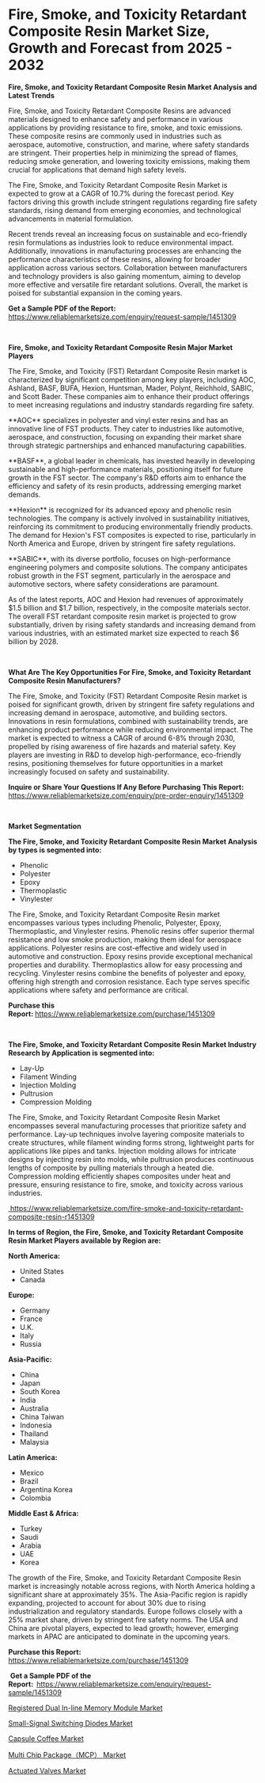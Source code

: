 <p><h1>Fire, Smoke, and Toxicity Retardant Composite Resin Market Size, Growth and Forecast from 2025 - 2032</h1></p><p><strong>Fire, Smoke, and Toxicity Retardant Composite Resin Market Analysis and Latest Trends</strong></p>
<p><p>Fire, Smoke, and Toxicity Retardant Composite Resins are advanced materials designed to enhance safety and performance in various applications by providing resistance to fire, smoke, and toxic emissions. These composite resins are commonly used in industries such as aerospace, automotive, construction, and marine, where safety standards are stringent. Their properties help in minimizing the spread of flames, reducing smoke generation, and lowering toxicity emissions, making them crucial for applications that demand high safety levels.</p><p>The Fire, Smoke, and Toxicity Retardant Composite Resin Market is expected to grow at a CAGR of 10.7% during the forecast period. Key factors driving this growth include stringent regulations regarding fire safety standards, rising demand from emerging economies, and technological advancements in material formulation. </p><p>Recent trends reveal an increasing focus on sustainable and eco-friendly resin formulations as industries look to reduce environmental impact. Additionally, innovations in manufacturing processes are enhancing the performance characteristics of these resins, allowing for broader application across various sectors. Collaboration between manufacturers and technology providers is also gaining momentum, aiming to develop more effective and versatile fire retardant solutions. Overall, the market is poised for substantial expansion in the coming years.</p></p>
<p><strong>Get a Sample PDF of the Report:&nbsp;</strong> <a href="https://www.reliablemarketsize.com/enquiry/request-sample/1451309?utm_campaign=1131&utm_medium=2&utm_source=Github&utm_content=ia&utm_term=24032025&utm_id=fire-smoke-and-toxicity-retardant-composite-resin">https://www.reliablemarketsize.com/enquiry/request-sample/1451309</a></p>
<p>&nbsp;</p>
<p><strong>Fire, Smoke, and Toxicity Retardant Composite Resin Major Market Players</strong></p>
<p><p>The Fire, Smoke, and Toxicity (FST) Retardant Composite Resin market is characterized by significant competition among key players, including AOC, Ashland, BASF, BUFA, Hexion, Huntsman, Mader, Polynt, Reichhold, SABIC, and Scott Bader. These companies aim to enhance their product offerings to meet increasing regulations and industry standards regarding fire safety.</p><p>**AOC** specializes in polyester and vinyl ester resins and has an innovative line of FST products. They cater to industries like automotive, aerospace, and construction, focusing on expanding their market share through strategic partnerships and enhanced manufacturing capabilities.</p><p>**BASF**, a global leader in chemicals, has invested heavily in developing sustainable and high-performance materials, positioning itself for future growth in the FST sector. The company's R&D efforts aim to enhance the efficiency and safety of its resin products, addressing emerging market demands.</p><p>**Hexion** is recognized for its advanced epoxy and phenolic resin technologies. The company is actively involved in sustainability initiatives, reinforcing its commitment to producing environmentally friendly products. The demand for Hexion's FST composites is expected to rise, particularly in North America and Europe, driven by stringent fire safety regulations.</p><p>**SABIC**, with its diverse portfolio, focuses on high-performance engineering polymers and composite solutions. The company anticipates robust growth in the FST segment, particularly in the aerospace and automotive sectors, where safety considerations are paramount.</p><p>As of the latest reports, AOC and Hexion had revenues of approximately $1.5 billion and $1.7 billion, respectively, in the composite materials sector. The overall FST retardant composite resin market is projected to grow substantially, driven by rising safety standards and increasing demand from various industries, with an estimated market size expected to reach $6 billion by 2028.</p></p>
<p>&nbsp;</p>
<p><strong>What Are The Key Opportunities For Fire, Smoke, and Toxicity Retardant Composite Resin Manufacturers?</strong></p>
<p><p>The Fire, Smoke, and Toxicity (FST) Retardant Composite Resin market is poised for significant growth, driven by stringent fire safety regulations and increasing demand in aerospace, automotive, and building sectors. Innovations in resin formulations, combined with sustainability trends, are enhancing product performance while reducing environmental impact. The market is expected to witness a CAGR of around 6-8% through 2030, propelled by rising awareness of fire hazards and material safety. Key players are investing in R&D to develop high-performance, eco-friendly resins, positioning themselves for future opportunities in a market increasingly focused on safety and sustainability.</p></p>
<p><strong>Inquire or Share Your Questions If Any Before Purchasing This Report:</strong> <a href="https://www.reliablemarketsize.com/enquiry/pre-order-enquiry/1451309?utm_campaign=1131&utm_medium=2&utm_source=Github&utm_content=ia&utm_term=24032025&utm_id=fire-smoke-and-toxicity-retardant-composite-resin">https://www.reliablemarketsize.com/enquiry/pre-order-enquiry/1451309</a></p>
<p>&nbsp;</p>
<p><strong>Market Segmentation</strong></p>
<p><strong>The Fire, Smoke, and Toxicity Retardant Composite Resin Market Analysis by types is segmented into:</strong></p>
<p><ul><li>Phenolic</li><li>Polyester</li><li>Epoxy</li><li>Thermoplastic</li><li>Vinylester</li></ul></p>
<p><p>The Fire, Smoke, and Toxicity Retardant Composite Resin market encompasses various types including Phenolic, Polyester, Epoxy, Thermoplastic, and Vinylester resins. Phenolic resins offer superior thermal resistance and low smoke production, making them ideal for aerospace applications. Polyester resins are cost-effective and widely used in automotive and construction. Epoxy resins provide exceptional mechanical properties and durability. Thermoplastics allow for easy processing and recycling. Vinylester resins combine the benefits of polyester and epoxy, offering high strength and corrosion resistance. Each type serves specific applications where safety and performance are critical.</p></p>
<p><strong>Purchase this Report:&nbsp;</strong><a href="https://www.reliablemarketsize.com/purchase/1451309?utm_campaign=1131&utm_medium=2&utm_source=Github&utm_content=ia&utm_term=24032025&utm_id=fire-smoke-and-toxicity-retardant-composite-resin">https://www.reliablemarketsize.com/purchase/1451309</a></p>
<p>&nbsp;</p>
<p><strong>The Fire, Smoke, and Toxicity Retardant Composite Resin Market Industry Research by Application is segmented into:</strong></p>
<p><ul><li>Lay-Up</li><li>Filament Winding</li><li>Injection Molding</li><li>Pultrusion</li><li>Compression Molding</li></ul></p>
<p><p>The Fire, Smoke, and Toxicity Retardant Composite Resin Market encompasses several manufacturing processes that prioritize safety and performance. Lay-up techniques involve layering composite materials to create structures, while filament winding forms strong, lightweight parts for applications like pipes and tanks. Injection molding allows for intricate designs by injecting resin into molds, while pultrusion produces continuous lengths of composite by pulling materials through a heated die. Compression molding efficiently shapes composites under heat and pressure, ensuring resistance to fire, smoke, and toxicity across various industries.</p></p>
<p><a href="https://www.reliablemarketsize.com/fire-smoke-and-toxicity-retardant-composite-resin-r1451309?utm_campaign=1131&utm_medium=2&utm_source=Github&utm_content=ia&utm_term=24032025&utm_id=fire-smoke-and-toxicity-retardant-composite-resin">&nbsp;https://www.reliablemarketsize.com/fire-smoke-and-toxicity-retardant-composite-resin-r1451309</a></p>
<p><strong>In terms of Region, the Fire, Smoke, and Toxicity Retardant Composite Resin Market Players available by Region are:</strong></p>
<p>
    <p> <strong> North America: </strong>
        <ul>
            <li>United States</li>
            <li>Canada</li>
        </ul>
        </p> 
    <p> <strong> Europe: </strong>
        <ul>
            <li>Germany</li>
            <li>France</li>
            <li>U.K.</li>
            <li>Italy</li>
            <li>Russia</li>
        </ul>
        </p> 
    <p> <strong> Asia-Pacific: </strong>
        <ul>
            <li>China</li>
            <li>Japan</li>
            <li>South Korea</li>
            <li>India</li>
            <li>Australia</li>
            <li>China Taiwan</li>
            <li>Indonesia</li>
            <li>Thailand</li>
            <li>Malaysia</li>
        </ul>
        </p> 
    <p> <strong> Latin America: </strong>
        <ul>
            <li>Mexico</li>
            <li>Brazil</li>
            <li>Argentina Korea</li>
            <li>Colombia</li>
        </ul>
        </p> 
    <p> <strong> Middle East & Africa: </strong>
        <ul>
            <li>Turkey</li>
            <li>Saudi</li>
            <li>Arabia</li>
            <li>UAE</li>
            <li>Korea</li>
        </ul>
    </p>
    </p>
<p><p>The growth of the Fire, Smoke, and Toxicity Retardant Composite Resin market is increasingly notable across regions, with North America holding a significant share at approximately 35%. The Asia-Pacific region is rapidly expanding, projected to account for about 30% due to rising industrialization and regulatory standards. Europe follows closely with a 25% market share, driven by stringent fire safety norms. The USA and China are pivotal players, expected to lead growth; however, emerging markets in APAC are anticipated to dominate in the upcoming years.</p></p>
<p><strong>Purchase this Report: </strong><a href="https://www.reliablemarketsize.com/purchase/1451309?utm_campaign=1131&utm_medium=2&utm_source=Github&utm_content=ia&utm_term=24032025&utm_id=fire-smoke-and-toxicity-retardant-composite-resin">https://www.reliablemarketsize.com/purchase/1451309</a></p>
<p>&nbsp;<strong>Get a Sample PDF of the Report:&nbsp;&nbsp;</strong><a href="https://www.reliablemarketsize.com/enquiry/request-sample/1451309?utm_campaign=1131&utm_medium=2&utm_source=Github&utm_content=ia&utm_term=24032025&utm_id=fire-smoke-and-toxicity-retardant-composite-resin">https://www.reliablemarketsize.com/enquiry/request-sample/1451309</a></p>
<p><strong></strong></p>
<p><p><a href="https://github.com/dagnewopus/Market-Research-Report-List-1/blob/main/registered-dual-in-line-memory-module-market.md?utm_campaign=1131&utm_medium=2&utm_source=Github&utm_content=ia&utm_term=24032025&utm_id=fire-smoke-and-toxicity-retardant-composite-resin">Registered Dual In-line Memory Module Market</a></p><p><a href="https://github.com/nyanikumchu/Market-Research-Report-List-1/blob/main/small-signal-switching-diodes-market.md?utm_campaign=1131&utm_medium=2&utm_source=Github&utm_content=ia&utm_term=24032025&utm_id=fire-smoke-and-toxicity-retardant-composite-resin">Small-Signal Switching Diodes Market</a></p><p><a href="https://github.com/naanaafranxu/Market-Research-Report-List-1/blob/main/capsule-coffee-market.md?utm_campaign=1131&utm_medium=2&utm_source=Github&utm_content=ia&utm_term=24032025&utm_id=fire-smoke-and-toxicity-retardant-composite-resin">Capsule Coffee Market</a></p><p><a href="https://github.com/suebabuhai/Market-Research-Report-List-1/blob/main/multi-chip-packagemcp-market.md?utm_campaign=1131&utm_medium=2&utm_source=Github&utm_content=ia&utm_term=24032025&utm_id=fire-smoke-and-toxicity-retardant-composite-resin">Multi Chip Package（MCP） Market</a></p><p><a href="https://github.com/papnider/Market-Research-Report-List-1/blob/main/actuated-valves-market.md?utm_campaign=1131&utm_medium=2&utm_source=Github&utm_content=ia&utm_term=24032025&utm_id=fire-smoke-and-toxicity-retardant-composite-resin">Actuated Valves Market</a></p></p>